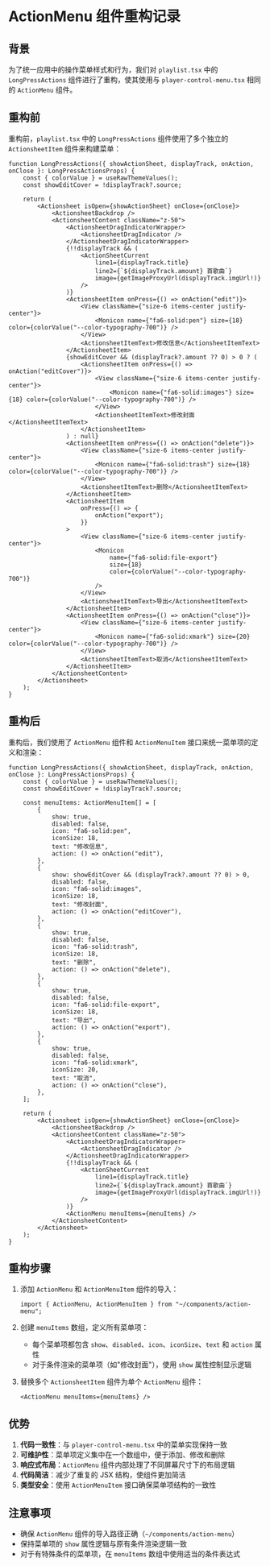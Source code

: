 # ActionMenu 组件重构记录

## 背景

为了统一应用中的操作菜单样式和行为，我们对 `playlist.tsx` 中的 `LongPressActions` 组件进行了重构，使其使用与 `player-control-menu.tsx` 相同的 `ActionMenu` 组件。

## 重构前

重构前，`playlist.tsx` 中的 `LongPressActions` 组件使用了多个独立的 `ActionsheetItem` 组件来构建菜单：

```tsx
function LongPressActions({ showActionSheet, displayTrack, onAction, onClose }: LongPressActionsProps) {
    const { colorValue } = useRawThemeValues();
    const showEditCover = !displayTrack?.source;

    return (
        <Actionsheet isOpen={showActionSheet} onClose={onClose}>
            <ActionsheetBackdrop />
            <ActionsheetContent className="z-50">
                <ActionsheetDragIndicatorWrapper>
                    <ActionsheetDragIndicator />
                </ActionsheetDragIndicatorWrapper>
                {!!displayTrack && (
                    <ActionSheetCurrent
                        line1={displayTrack.title}
                        line2={`${displayTrack.amount} 首歌曲`}
                        image={getImageProxyUrl(displayTrack.imgUrl!)}
                    />
                )}
                <ActionsheetItem onPress={() => onAction("edit")}>
                    <View className={"size-6 items-center justify-center"}>
                        <Monicon name={"fa6-solid:pen"} size={18} color={colorValue("--color-typography-700")} />
                    </View>
                    <ActionsheetItemText>修改信息</ActionsheetItemText>
                </ActionsheetItem>
                {showEditCover && (displayTrack?.amount ?? 0) > 0 ? (
                    <ActionsheetItem onPress={() => onAction("editCover")}>
                        <View className={"size-6 items-center justify-center"}>
                            <Monicon name={"fa6-solid:images"} size={18} color={colorValue("--color-typography-700")} />
                        </View>
                        <ActionsheetItemText>修改封面</ActionsheetItemText>
                    </ActionsheetItem>
                ) : null}
                <ActionsheetItem onPress={() => onAction("delete")}>
                    <View className={"size-6 items-center justify-center"}>
                        <Monicon name={"fa6-solid:trash"} size={18} color={colorValue("--color-typography-700")} />
                    </View>
                    <ActionsheetItemText>删除</ActionsheetItemText>
                </ActionsheetItem>
                <ActionsheetItem
                    onPress={() => {
                        onAction("export");
                    }}
                >
                    <View className={"size-6 items-center justify-center"}>
                        <Monicon
                            name={"fa6-solid:file-export"}
                            size={18}
                            color={colorValue("--color-typography-700")}
                        />
                    </View>
                    <ActionsheetItemText>导出</ActionsheetItemText>
                </ActionsheetItem>
                <ActionsheetItem onPress={() => onAction("close")}>
                    <View className={"size-6 items-center justify-center"}>
                        <Monicon name={"fa6-solid:xmark"} size={20} color={colorValue("--color-typography-700")} />
                    </View>
                    <ActionsheetItemText>取消</ActionsheetItemText>
                </ActionsheetItem>
            </ActionsheetContent>
        </Actionsheet>
    );
}
```

## 重构后

重构后，我们使用了 `ActionMenu` 组件和 `ActionMenuItem` 接口来统一菜单项的定义和渲染：

```tsx
function LongPressActions({ showActionSheet, displayTrack, onAction, onClose }: LongPressActionsProps) {
    const { colorValue } = useRawThemeValues();
    const showEditCover = !displayTrack?.source;

    const menuItems: ActionMenuItem[] = [
        {
            show: true,
            disabled: false,
            icon: "fa6-solid:pen",
            iconSize: 18,
            text: "修改信息",
            action: () => onAction("edit"),
        },
        {
            show: showEditCover && (displayTrack?.amount ?? 0) > 0,
            disabled: false,
            icon: "fa6-solid:images",
            iconSize: 18,
            text: "修改封面",
            action: () => onAction("editCover"),
        },
        {
            show: true,
            disabled: false,
            icon: "fa6-solid:trash",
            iconSize: 18,
            text: "删除",
            action: () => onAction("delete"),
        },
        {
            show: true,
            disabled: false,
            icon: "fa6-solid:file-export",
            iconSize: 18,
            text: "导出",
            action: () => onAction("export"),
        },
        {
            show: true,
            disabled: false,
            icon: "fa6-solid:xmark",
            iconSize: 20,
            text: "取消",
            action: () => onAction("close"),
        },
    ];

    return (
        <Actionsheet isOpen={showActionSheet} onClose={onClose}>
            <ActionsheetBackdrop />
            <ActionsheetContent className="z-50">
                <ActionsheetDragIndicatorWrapper>
                    <ActionsheetDragIndicator />
                </ActionsheetDragIndicatorWrapper>
                {!!displayTrack && (
                    <ActionSheetCurrent
                        line1={displayTrack.title}
                        line2={`${displayTrack.amount} 首歌曲`}
                        image={getImageProxyUrl(displayTrack.imgUrl!)}
                    />
                )}
                <ActionMenu menuItems={menuItems} />
            </ActionsheetContent>
        </Actionsheet>
    );
}
```

## 重构步骤

1. 添加 `ActionMenu` 和 `ActionMenuItem` 组件的导入：
   ```tsx
   import { ActionMenu, ActionMenuItem } from "~/components/action-menu";
   ```

2. 创建 `menuItems` 数组，定义所有菜单项：
   - 每个菜单项都包含 `show`、`disabled`、`icon`、`iconSize`、`text` 和 `action` 属性
   - 对于条件渲染的菜单项（如"修改封面"），使用 `show` 属性控制显示逻辑

3. 替换多个 `ActionsheetItem` 组件为单个 `ActionMenu` 组件：
   ```tsx
   <ActionMenu menuItems={menuItems} />
   ```

## 优势

1. **代码一致性**：与 `player-control-menu.tsx` 中的菜单实现保持一致
2. **可维护性**：菜单项定义集中在一个数组中，便于添加、修改和删除
3. **响应式布局**：`ActionMenu` 组件内部处理了不同屏幕尺寸下的布局逻辑
4. **代码简洁**：减少了重复的 JSX 结构，使组件更加简洁
5. **类型安全**：使用 `ActionMenuItem` 接口确保菜单项结构的一致性

## 注意事项

- 确保 `ActionMenu` 组件的导入路径正确（`~/components/action-menu`）
- 保持菜单项的 `show` 属性逻辑与原有条件渲染逻辑一致
- 对于有特殊条件的菜单项，在 `menuItems` 数组中使用适当的条件表达式
